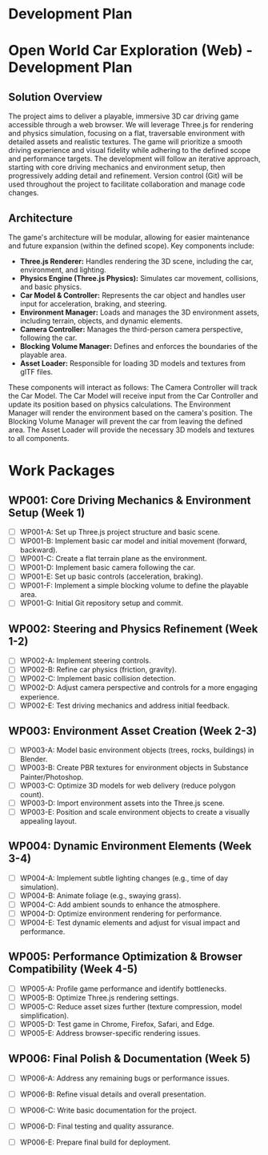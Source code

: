 # Development Plan

# Open World Car Exploration (Web) - Development Plan

## Solution Overview

The project aims to deliver a playable, immersive 3D car driving game accessible through a web browser. We will leverage Three.js for rendering and physics simulation, focusing on a flat, traversable environment with detailed assets and realistic textures. The game will prioritize a smooth driving experience and visual fidelity while adhering to the defined scope and performance targets.  The development will follow an iterative approach, starting with core driving mechanics and environment setup, then progressively adding detail and refinement.  Version control (Git) will be used throughout the project to facilitate collaboration and manage code changes.

## Architecture

The game's architecture will be modular, allowing for easier maintenance and future expansion (within the defined scope). Key components include:

*   **Three.js Renderer:** Handles rendering the 3D scene, including the car, environment, and lighting.
*   **Physics Engine (Three.js Physics):** Simulates car movement, collisions, and basic physics.
*   **Car Model & Controller:** Represents the car object and handles user input for acceleration, braking, and steering.
*   **Environment Manager:** Loads and manages the 3D environment assets, including terrain, objects, and dynamic elements.
*   **Camera Controller:** Manages the third-person camera perspective, following the car.
*   **Blocking Volume Manager:** Defines and enforces the boundaries of the playable area.
*   **Asset Loader:** Responsible for loading 3D models and textures from glTF files.

These components will interact as follows: The Camera Controller will track the Car Model. The Car Model will receive input from the Car Controller and update its position based on physics calculations. The Environment Manager will render the environment based on the camera's position. The Blocking Volume Manager will prevent the car from leaving the defined area. The Asset Loader will provide the necessary 3D models and textures to all components.

# Work Packages

## WP001: Core Driving Mechanics & Environment Setup (Week 1)

- [ ] WP001-A: Set up Three.js project structure and basic scene.
- [ ] WP001-B: Implement basic car model and initial movement (forward, backward).
- [ ] WP001-C: Create a flat terrain plane as the environment.
- [ ] WP001-D: Implement basic camera following the car.
- [ ] WP001-E: Set up basic controls (acceleration, braking).
- [ ] WP001-F: Implement a simple blocking volume to define the playable area.
- [ ] WP001-G: Initial Git repository setup and commit.

## WP002: Steering and Physics Refinement (Week 1-2)

- [ ] WP002-A: Implement steering controls.
- [ ] WP002-B: Refine car physics (friction, gravity).
- [ ] WP002-C: Implement basic collision detection.
- [ ] WP002-D: Adjust camera perspective and controls for a more engaging experience.
- [ ] WP002-E: Test driving mechanics and address initial feedback.

## WP003: Environment Asset Creation (Week 2-3)

- [ ] WP003-A: Model basic environment objects (trees, rocks, buildings) in Blender.
- [ ] WP003-B: Create PBR textures for environment objects in Substance Painter/Photoshop.
- [ ] WP003-C: Optimize 3D models for web delivery (reduce polygon count).
- [ ] WP003-D: Import environment assets into the Three.js scene.
- [ ] WP003-E: Position and scale environment objects to create a visually appealing layout.

## WP004: Dynamic Environment Elements (Week 3-4)

- [ ] WP004-A: Implement subtle lighting changes (e.g., time of day simulation).
- [ ] WP004-B: Animate foliage (e.g., swaying grass).
- [ ] WP004-C: Add ambient sounds to enhance the atmosphere.
- [ ] WP004-D: Optimize environment rendering for performance.
- [ ] WP004-E: Test dynamic elements and adjust for visual impact and performance.

## WP005: Performance Optimization & Browser Compatibility (Week 4-5)

- [ ] WP005-A: Profile game performance and identify bottlenecks.
- [ ] WP005-B: Optimize Three.js rendering settings.
- [ ] WP005-C: Reduce asset sizes further (texture compression, model simplification).
- [ ] WP005-D: Test game in Chrome, Firefox, Safari, and Edge.
- [ ] WP005-E: Address browser-specific rendering issues.

## WP006: Final Polish & Documentation (Week 5)

- [ ] WP006-A: Address any remaining bugs or performance issues.
- [ ] WP006-B: Refine visual details and overall presentation.
- [ ] WP006-C: Write basic documentation for the project.
- [ ] WP006-D: Final testing and quality assurance.
- [ ] WP006-E: Prepare final build for deployment.

